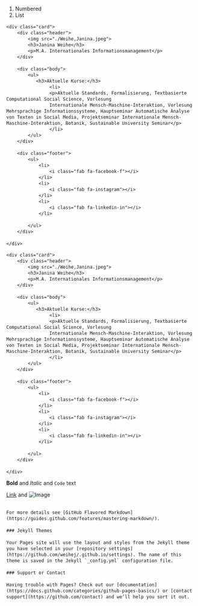 
1. Numbered
2. List<!DOCTYPE html>
<html>

<head>
    <meta charset="UTF-8">
    <meta name="viewport" content="width=device-width, initial-scale=1.0">
    <link rel="stylesheet" href="https://cdnjs.cloudflare.com/ajax/libs/font-awesome/5.12.1/css/all.min.css">
    <title>Visitenkarte Janina Weihe</title>
</head>

<style>
    .card {
        position: relative;
        height: 440px;
        width: 300px;
        background-color: #124257;
        margin: 60px auto;
    }
    
    .header {
        position: absolute;
        height: 240px;
        left: 0;
        right: 0;
        top: 0;
    }
    
    .header img {
        position: absolute;
        height: 150px;
        width: 120px;
        border-radius: 50%;
        left: 90px;
        top: 15px;
    }
    
    .header h3 {
        position: absolute;
        font-family: sans-serif;
        color: rgb(236, 233, 233);
        font-size: 17px;
        font-weight: 400;
        letter-spacing: 1px;
        top: 155px;
        left: 90px;
    }
    
    .header p {
        position: absolute;
        font-family: sans-serif;
        color: rgb(236, 233, 233);
        font-size: 10px;
        top: 190px;
        left: 50px
    }
    
    .body {
        position: absolute;
        height: 130px;
        left: 5px;
        right: 5px;
        top: 52%;
        background-image: linear-gradient(to right, #e2e1e1, #ecf0f1);
        background-color: rgb(236, 233, 233);
        box-shadow: 0 4px 8px rgba(0, 0, 0, 0.2);
    }
    
    .body ul {
        position: absolute;
        left: 0;
        right: 0;
        top: 0;
    }
    
    .body ul li {
        position: absolute;
        list-style: none;
        height: 20px;
        width: 100%;
        left: 0;
        right: 50;
    }
    
    .body ul li p,
    h3,
    i {
        position: absolute;
    }
    
    .body ul h3 {
        top: -16px;
        left: 18px;
        font-size: 12px;
        font-family: sans-serif;
        color: #576574;
    }
    
    .body ul li p {
        top: 6px;
        left: 18px;
        font-size: 10px;
        font-family: sans-serif;
        color: #576574;
    }
    
 
    
    
    .footer {
        position: absolute;
        height: 70px;
        bottom: 0;
        left: 0;
        right: 0;
        background-image: linear-gradient(to right, #e2e1e1, #ecf0f1);
    }
    
    .footer ul {
        position: absolute;
        height: 45px;
        bottom: 0;
        right: 0;
        left: -30px;
    }
    
    .footer ul li {
        display: inline-block;
        margin-left: 60px;
    }
    
    .footer ul li i {
        font-size: 30px;
        color: #7f8c8d;
        transition: all .3s ease-in;
    }
    
    .footer ul li:hover i {
        transform: scale(0.9);
        color: #124257;
        cursor: pointer;
        border-bottom: 2px solid #124257;
    }
</style>

<body>

    <div class="card">
        <div class="header">
            <img src="./Weihe,Janina.jpeg">
            <h3>Janina Weihe</h3>
            <p>M.A. Internationales Informationsmanagement</p>
        </div>

        <div class="body">
            <ul>
               <h3>Aktuelle Kurse:</h3>
                    <li>
                    <p>Aktuelle Standards, Formalisierung, Textbasierte Computational Social Science, Vorlesung 
                    Internationale Mensch-Maschine-Interaktion, Vorlesung Mehrsprachige Informationssysteme, Hauptseminar Automatische Analyse von Texten in Social Media, Projektseminar Internationale Mensch-Maschine-Interaktion, Botanik, Sustainable University Seminar</p>
                    </li>
            </ul>
        </div>

        <div class="footer">
            <ul>
                <li>
                    <i class="fab fa-facebook-f"></i>
                </li>
                <li>
                    <i class="fab fa-instagram"></i>
                </li>
                <li>
                    <i class="fab fa-linkedin-in"></i>
                </li>
                
            </ul>
        </div>

    </div>

</body>

</html>
<!DOCTYPE html>
<html>

<head>
    <meta charset="UTF-8">
    <meta name="viewport" content="width=device-width, initial-scale=1.0">
    <link rel="stylesheet" href="https://cdnjs.cloudflare.com/ajax/libs/font-awesome/5.12.1/css/all.min.css">
    <title>Visitenkarte Janina Weihe</title>
</head>

<style>
    .card {
        position: relative;
        height: 440px;
        width: 300px;
        background-color: #124257;
        margin: 60px auto;
    }
    
    .header {
        position: absolute;
        height: 240px;
        left: 0;
        right: 0;
        top: 0;
    }
    
    .header img {
        position: absolute;
        height: 150px;
        width: 120px;
        border-radius: 50%;
        left: 90px;
        top: 15px;
    }
    
    .header h3 {
        position: absolute;
        font-family: sans-serif;
        color: rgb(236, 233, 233);
        font-size: 17px;
        font-weight: 400;
        letter-spacing: 1px;
        top: 155px;
        left: 90px;
    }
    
    .header p {
        position: absolute;
        font-family: sans-serif;
        color: rgb(236, 233, 233);
        font-size: 10px;
        top: 190px;
        left: 50px
    }
    
    .body {
        position: absolute;
        height: 130px;
        left: 5px;
        right: 5px;
        top: 52%;
        background-image: linear-gradient(to right, #e2e1e1, #ecf0f1);
        background-color: rgb(236, 233, 233);
        box-shadow: 0 4px 8px rgba(0, 0, 0, 0.2);
    }
    
    .body ul {
        position: absolute;
        left: 0;
        right: 0;
        top: 0;
    }
    
    .body ul li {
        position: absolute;
        list-style: none;
        height: 20px;
        width: 100%;
        left: 0;
        right: 50;
    }
    
    .body ul li p,
    h3,
    i {
        position: absolute;
    }
    
    .body ul h3 {
        top: -16px;
        left: 18px;
        font-size: 12px;
        font-family: sans-serif;
        color: #576574;
    }
    
    .body ul li p {
        top: 6px;
        left: 18px;
        font-size: 10px;
        font-family: sans-serif;
        color: #576574;
    }
    
 
    
    
    .footer {
        position: absolute;
        height: 70px;
        bottom: 0;
        left: 0;
        right: 0;
        background-image: linear-gradient(to right, #e2e1e1, #ecf0f1);
    }
    
    .footer ul {
        position: absolute;
        height: 45px;
        bottom: 0;
        right: 0;
        left: -30px;
    }
    
    .footer ul li {
        display: inline-block;
        margin-left: 60px;
    }
    
    .footer ul li i {
        font-size: 30px;
        color: #7f8c8d;
        transition: all .3s ease-in;
    }
    
    .footer ul li:hover i {
        transform: scale(0.9);
        color: #124257;
        cursor: pointer;
        border-bottom: 2px solid #124257;
    }
</style>

<body>

    <div class="card">
        <div class="header">
            <img src="./Weihe,Janina.jpeg">
            <h3>Janina Weihe</h3>
            <p>M.A. Internationales Informationsmanagement</p>
        </div>

        <div class="body">
            <ul>
               <h3>Aktuelle Kurse:</h3>
                    <li>
                    <p>Aktuelle Standards, Formalisierung, Textbasierte Computational Social Science, Vorlesung 
                    Internationale Mensch-Maschine-Interaktion, Vorlesung Mehrsprachige Informationssysteme, Hauptseminar Automatische Analyse von Texten in Social Media, Projektseminar Internationale Mensch-Maschine-Interaktion, Botanik, Sustainable University Seminar</p>
                    </li>
            </ul>
        </div>

        <div class="footer">
            <ul>
                <li>
                    <i class="fab fa-facebook-f"></i>
                </li>
                <li>
                    <i class="fab fa-instagram"></i>
                </li>
                <li>
                    <i class="fab fa-linkedin-in"></i>
                </li>
                
            </ul>
        </div>

    </div>

</body>

</html>


**Bold** and _Italic_ and `Code` text

[Link](url) and ![Image](src)
```

For more details see [GitHub Flavored Markdown](https://guides.github.com/features/mastering-markdown/).

### Jekyll Themes

Your Pages site will use the layout and styles from the Jekyll theme you have selected in your [repository settings](https://github.com/weihej/.github.io/settings). The name of this theme is saved in the Jekyll `_config.yml` configuration file.

### Support or Contact

Having trouble with Pages? Check out our [documentation](https://docs.github.com/categories/github-pages-basics/) or [contact support](https://github.com/contact) and we’ll help you sort it out.
